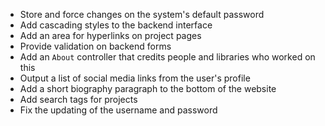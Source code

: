 - Store and force changes on the system's default password
- Add cascading styles to the backend interface
- Add an area for hyperlinks on project pages
- Provide validation on backend forms
- Add an `About` controller that credits people and libraries who worked on this
- Output a list of social media links from the user's profile
- Add a short biography paragraph to the bottom of the website
- Add search tags for projects
- Fix the updating of the username and password
